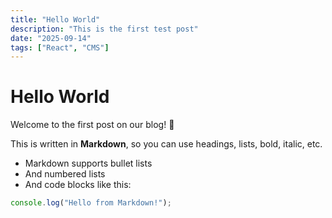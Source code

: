 ```yaml
---
title: "Hello World"
description: "This is the first test post"
date: "2025-09-14"
tags: ["React", "CMS"]
---
```


# Hello World

Welcome to the first post on our blog! 🎉

This is written in **Markdown**, so you can use headings, lists, bold, italic, etc.

- Markdown supports bullet lists
- And numbered lists
- And code blocks like this:

```js
console.log("Hello from Markdown!");
